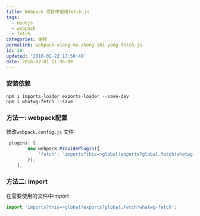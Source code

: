 ```yaml
---
title: Webpack 项目中使用fetch.js
tags:
  - nodejs
  - webpack
  - fetch
categories: 编程
permalink: webpack-xiang-mu-zhong-shi-yong-fetch-js
id: 28
updated: '2016-02-22 17:58:49'
date: 2016-02-01 11:36:09
---
```


### 安装依赖
```shell
npm i imports-loader exports-loader --save-dev
npm i whatwg-fetch --save
```

### 方法一: webpack配置

修改`webpack.config.js` 文件
```javascript
 plugins: [
        new webpack.ProvidePlugin({
            'fetch': 'imports?this=>global!exports?global.fetch!whatwg-fetch'
        }),
    ],
```

### 方法二: import
在需要使用的文件中import
```javascript
import 'imports?this=>global!exports?global.fetch!whatwg-fetch';
```

